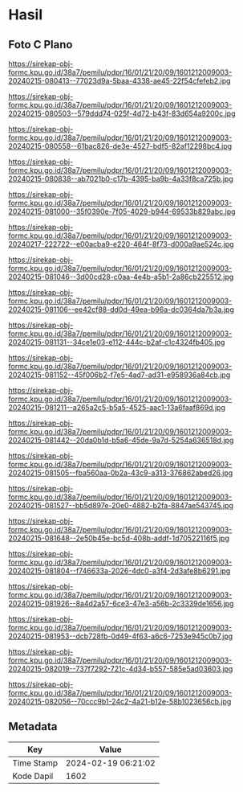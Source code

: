 # Hasil

## Foto C Plano

https://sirekap-obj-formc.kpu.go.id/38a7/pemilu/pdpr/16/01/21/20/09/1601212009003-20240215-080413--77023d9a-5baa-4338-ae45-22f54cfefeb2.jpg

https://sirekap-obj-formc.kpu.go.id/38a7/pemilu/pdpr/16/01/21/20/09/1601212009003-20240215-080503--579ddd74-025f-4d72-b43f-83d654a9200c.jpg

https://sirekap-obj-formc.kpu.go.id/38a7/pemilu/pdpr/16/01/21/20/09/1601212009003-20240215-080558--61bac826-de3e-4527-bdf5-82af12298bc4.jpg

https://sirekap-obj-formc.kpu.go.id/38a7/pemilu/pdpr/16/01/21/20/09/1601212009003-20240215-080838--ab7021b0-c17b-4395-ba9b-4a33f8ca725b.jpg

https://sirekap-obj-formc.kpu.go.id/38a7/pemilu/pdpr/16/01/21/20/09/1601212009003-20240215-081000--35f0390e-7f05-4029-b944-69533b829abc.jpg

https://sirekap-obj-formc.kpu.go.id/38a7/pemilu/pdpr/16/01/21/20/09/1601212009003-20240217-222722--e00acba9-e220-464f-8f73-d000a9ae524c.jpg

https://sirekap-obj-formc.kpu.go.id/38a7/pemilu/pdpr/16/01/21/20/09/1601212009003-20240215-081046--3d00cd28-c0aa-4e4b-a5b1-2a86cb225512.jpg

https://sirekap-obj-formc.kpu.go.id/38a7/pemilu/pdpr/16/01/21/20/09/1601212009003-20240215-081106--ee42cf88-dd0d-49ea-b96a-dc0364da7b3a.jpg

https://sirekap-obj-formc.kpu.go.id/38a7/pemilu/pdpr/16/01/21/20/09/1601212009003-20240215-081131--34ce1e03-e112-444c-b2af-c1c4324fb405.jpg

https://sirekap-obj-formc.kpu.go.id/38a7/pemilu/pdpr/16/01/21/20/09/1601212009003-20240215-081152--45f006b2-f7e5-4ad7-ad31-e958936a84cb.jpg

https://sirekap-obj-formc.kpu.go.id/38a7/pemilu/pdpr/16/01/21/20/09/1601212009003-20240215-081211--a265a2c5-b5a5-4525-aac1-13a6faaf869d.jpg

https://sirekap-obj-formc.kpu.go.id/38a7/pemilu/pdpr/16/01/21/20/09/1601212009003-20240215-081442--20da0b1d-b5a6-45de-9a7d-5254a636518d.jpg

https://sirekap-obj-formc.kpu.go.id/38a7/pemilu/pdpr/16/01/21/20/09/1601212009003-20240215-081505--fba560aa-0b2a-43c9-a313-376862abed26.jpg

https://sirekap-obj-formc.kpu.go.id/38a7/pemilu/pdpr/16/01/21/20/09/1601212009003-20240215-081527--bb5d897e-20e0-4882-b2fa-8847ae543745.jpg

https://sirekap-obj-formc.kpu.go.id/38a7/pemilu/pdpr/16/01/21/20/09/1601212009003-20240215-081648--2e50b45e-bc5d-408b-addf-1d70522116f5.jpg

https://sirekap-obj-formc.kpu.go.id/38a7/pemilu/pdpr/16/01/21/20/09/1601212009003-20240215-081804--f746633a-2026-4dc0-a3f4-2d3afe8b6291.jpg

https://sirekap-obj-formc.kpu.go.id/38a7/pemilu/pdpr/16/01/21/20/09/1601212009003-20240215-081926--8a4d2a57-6ce3-47e3-a56b-2c3339de1656.jpg

https://sirekap-obj-formc.kpu.go.id/38a7/pemilu/pdpr/16/01/21/20/09/1601212009003-20240215-081953--dcb728fb-0d49-4f63-a6c6-7253e945c0b7.jpg

https://sirekap-obj-formc.kpu.go.id/38a7/pemilu/pdpr/16/01/21/20/09/1601212009003-20240215-082019--737f7292-721c-4d34-b557-585e5ad03603.jpg

https://sirekap-obj-formc.kpu.go.id/38a7/pemilu/pdpr/16/01/21/20/09/1601212009003-20240215-082056--70ccc9b1-24c2-4a21-b12e-58b1023656cb.jpg


## Metadata

| Key        | Value               |
| ---------- | ------------------- |
| Time Stamp | 2024-02-19 06:21:02 |
| Kode Dapil | 1602                |



